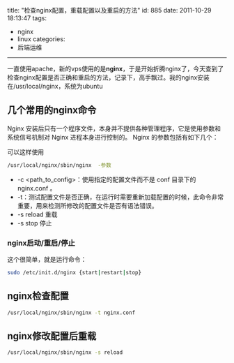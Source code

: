 title: "检查nginx配置，重载配置以及重启的方法"
id: 885
date: 2011-10-29 18:13:47
tags:
- nginx
- linux
categories:
- 后端运维
---

一直使用apache，新的vps使用的是**nginx**，于是开始折腾nginx了，今天查到了检查nginx配置是否正确和重启的方法，记录下，高手飘过。我的nginx安装在/usr/local/nginx，系统为ubuntu

## 几个常用的nginx命令

Nginx 安装后只有一个程序文件，本身并不提供各种管理程序，它是使用参数和系统信号机制对 Nginx 进程本身进行控制的。 Nginx 的参数包括有如下几个：

可以这样使用

```bash
/usr/local/nginx/sbin/nginx  -参数
```

* -c <path_to_config>：使用指定的配置文件而不是 conf 目录下的 nginx.conf 。
* -t：测试配置文件是否正确，在运行时需要重新加载配置的时候，此命令非常重要，用来检测所修改的配置文件是否有语法错误。
* -s reload 重载
* -s stop 停止

### nginx启动/重启/停止

这个很简单，就是运行命令：

<!--more-->
```bash
sudo /etc/init.d/nginx {start|restart|stop}
```

## nginx检查配置

```bash
/usr/local/nginx/sbin/nginx -t nginx.conf
```

## nginx修改配置后重载

```bash
/usr/local/nginx/sbin/nginx -s reload
```
